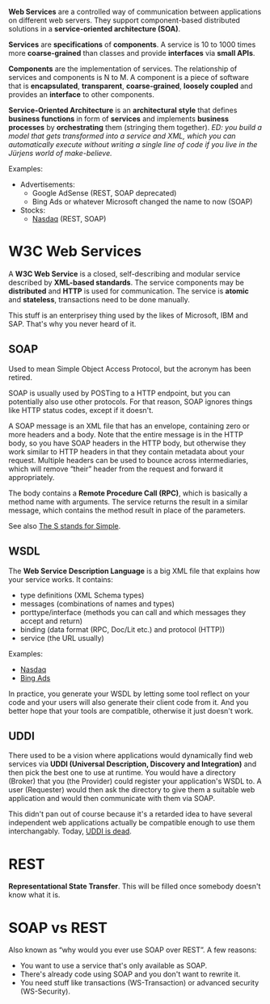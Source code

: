 **Web Services** are a controlled way of communication between applications on different web servers. They support component-based distributed solutions in a **service-oriented architecture (SOA)**.

**Services** are **specifications** of **components**. A service is 10 to 1000 times more **coarse-grained** than classes and provide **interfaces** via **small APIs**.

**Components** are the implementation of services. The relationship of services and components is N to M. A component is a piece of software that is **encapsulated**, **transparent**, **coarse-grained**, **loosely coupled** and provides an **interface** to other components.

**Service-Oriented Architecture** is an **architectural style** that defines **business functions** in form of **services** and implements **business processes** by **orchestrating** them (stringing them together). *ED: you build a model that gets transformed into a service and XML, which you can automatically execute without writing a single line of code if you live in the Jürjens world of make-believe.*

Examples:

* Advertisements:
    * Google AdSense (REST, SOAP deprecated)
    * Bing Ads or whatever Microsoft changed the name to now (SOAP)
* Stocks:
    * [Nasdaq](http://www.nasdaqdod.com/NASDAQAnalytics.asmx?v=xOperations) (REST, SOAP)


# W3C Web Services

A **W3C Web Service** is a closed, self-describing and modular service described by **XML-based standards**. The service components may be **distributed** and **HTTP** is used for communication. The service is **atomic** and **stateless**, transactions need to be done manually.

This stuff is an enterprisey thing used by the likes of Microsoft, IBM and SAP. That's why you never heard of it.

## SOAP

Used to mean Simple Object Access Protocol, but the acronym has been retired.

SOAP is usually used by POSTing to a HTTP endpoint, but you can potentially also use other protocols. For that reason, SOAP ignores things like HTTP status codes, except if it doesn't.

A SOAP message is an XML file that has an envelope, containing zero or more headers and a body. Note that the entire message is in the HTTP body, so you have SOAP headers in the HTTP body, but otherwise they work similar to HTTP headers in that they contain metadata about your request. Multiple headers can be used to bounce across intermediaries, which will remove “their” header from the request and forward it appropriately.

The body contains a **Remote Procedure Call (RPC)**, which is basically a method name with arguments. The service returns the result in a similar message, which contains the method result in place of the parameters.

See also [The S stands for Simple](http://harmful.cat-v.org/software/xml/soap/simple).

## WSDL

The **Web Service Description Language** is a big XML file that explains how your service works. It contains:

* type definitions (XML Schema types)
* messages (combinations of names and types)
* porttype/interface (methods you can call and which messages they accept and return)
* binding (data format (RPC, Doc/Lit etc.) and protocol (HTTP))
* service (the URL usually)

Examples:

* [Nasdaq](http://ws.nasdaqdod.com/v1/NASDAQQuotes.asmx?WSDL)
* [Bing Ads](https://adinsight.api.sandbox.bingads.microsoft.com/Api/Advertiser/AdInsight/V10/AdInsightService.svc?singleWsdl)

In practice, you generate your WSDL by letting some tool reflect on your code and your users will also generate their client code from it. And you better hope that your tools are compatible, otherwise it just doesn't work.

## UDDI

There used to be a vision where applications would dynamically find web services via **UDDI (Universal Description, Discovery and Integration)** and then pick the best one to use at runtime. You would have a directory (Broker) that you (the Provider) could register your application's WSDL to. A user (Requester) would then ask the directory to give them a suitable web application and would then communicate with them via SOAP.

This didn't pan out of course because it's a retarded idea to have several independent web applications actually be compatible enough to use them interchangably. Today, [UDDI is dead](https://en.wikipedia.org/wiki/Universal_Description_Discovery_and_Integration).


# REST

**Representational State Transfer**. This will be filled once somebody doesn't know what it is.


# SOAP vs REST

Also known as “why would you ever use SOAP over REST”. A few reasons:

* You want to use a service that's only available as SOAP.
* There's already code using SOAP and you don't want to rewrite it.
* You need stuff like transactions (WS-Transaction) or advanced security (WS-Security).
